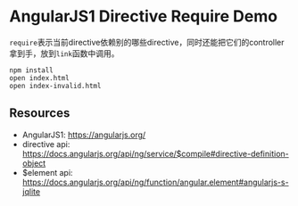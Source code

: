 AngularJS1 Directive Require Demo
=================================

`require`表示当前directive依赖别的哪些directive，同时还能把它们的controller拿到手，放到`link`函数中调用。

```
npm install
open index.html
open index-invalid.html
```

Resources
---------

- AngularJS1: <https://angularjs.org/>
- directive api: <https://docs.angularjs.org/api/ng/service/$compile#directive-definition-object>
- $element api: <https://docs.angularjs.org/api/ng/function/angular.element#angularjs-s-jqlite>